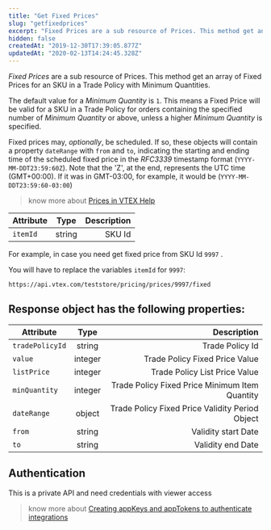 ```yaml
---
title: "Get Fixed Prices"
slug: "getfixedprices"
excerpt: "Fixed Prices are a sub resource of Prices. This method get an array of Fixed Prices for an SKU in a Trade Policy with Minimum Quantities"
hidden: false
createdAt: "2019-12-30T17:39:05.877Z"
updatedAt: "2020-02-13T14:24:45.328Z"
---
```

*Fixed Prices* are a sub resource of Prices. This method get an array of Fixed Prices for an SKU in a Trade Policy with Minimum Quantities.

The default value for a *Minimum Quantity* is `1`. This means a Fixed Price will be valid for a SKU in a Trade Policy for orders containing the specified number of *Minimum Quantity* or above, unless a higher *Minimum Quantity* is specified.

Fixed prices may, *optionally*, be scheduled. If so, these objects will contain a property `dateRange` with `from` and `to`, indicating the starting and ending time of the scheduled fixed price in the *RFC3339* timestamp format (`YYYY-MM-DDT23:59:60Z`). 
Note that the 'Z', at the end, represents the UTC time (GMT+00:00).
If it was in GMT-03:00, for example, it would be (`YYYY-MM-DDT23:59:60-03:00`)

> know more about [Prices in VTEX Help](https://help.vtex.com/en/tutorial/prices-v2)


| Attribute    | Type        | Description |
| --------------- |:---------:| -------------------------------------------------------------------------------------------:|
| `itemId` | string | SKU Id |


For example, in case you need get fixed price from SKU Id `9997` .

You will have to replace the variables `itemId` for `9997`:

```
https://api.vtex.com/teststore/pricing/prices/9997/fixed
```




## Response object has the following properties:


| Attribute    | Type        | Description |
| ------------ |:-----------:| -----------:|
| `tradePolicyId` | string | Trade Policy Id |
| `value` | integer | Trade Policy Fixed Price Value |
| `listPrice` | integer | Trade Policy List Price Value |
| `minQuantity` | integer |  Trade Policy Fixed Price Minimum Item Quantity |
| `dateRange` | object | Trade Policy Fixed Price Validity Period Object |
| `from` | string | Validity start Date |
| `to` | string | Validity end Date |




## Authentication


This is a private API and need credentials with viewer access


> know more about [Creating appKeys and appTokens to authenticate integrations](https://help.vtex.com/en/tutorial/creating-appkeys-and-apptokens-to-authenticate-integrations)